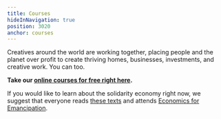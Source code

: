 ```yaml
---
title: Courses
hideInNavigation: true
position: 3020
anchor: courses
---
```


Creatives around the world are working together, placing people and the planet over profit to create thriving homes, businesses, investments, and creative work. You can too.

**Take our [online courses for free right here](https://creativestudy.com/solidarity-economy).**

If you would like to learn about the solidarity economy right now, we suggest that everyone reads [these texts](https://art.coop/#learn) and attends [Economics for Emancipation](https://www.populareconomics.org/2020-summer-institute/).

